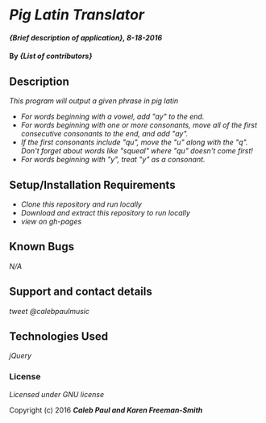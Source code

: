 # _Pig Latin Translator_

#### _{Brief description of application}, 8-18-2016_

#### By _**{List of contributors}**_

## Description

_This program will output a given phrase in pig latin_

* _For words beginning with a vowel, add "ay" to the end._
* _For words beginning with one or more consonants, move all of the first consecutive consonants to the end, and add "ay"._
* _If the first consonants include "qu", move the "u" along with the "q". Don't forget about words like "squeal" where "qu" doesn't come first!_
* _For words beginning with "y", treat "y" as a consonant._

## Setup/Installation Requirements

* _Clone this repository and run locally_
* _Download and extract this repository to run locally_
* _view on gh-pages_


## Known Bugs

_N/A_

## Support and contact details

_tweet @calebpaulmusic_

## Technologies Used

_jQuery_

### License

*Licensed under GNU license*

Copyright (c) 2016 **_Caleb Paul and Karen Freeman-Smith_**
